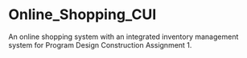 # Online_Shopping_CUI
An online shopping system with an integrated inventory management system for Program Design Construction Assignment 1.
